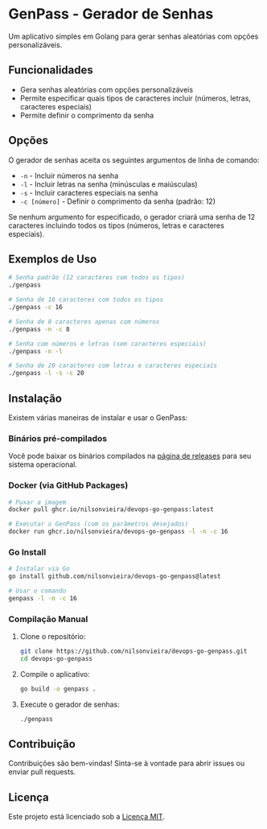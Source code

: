 # GenPass - Gerador de Senhas

Um aplicativo simples em Golang para gerar senhas aleatórias com opções personalizáveis.

## Funcionalidades

- Gera senhas aleatórias com opções personalizáveis
- Permite especificar quais tipos de caracteres incluir (números, letras, caracteres especiais)
- Permite definir o comprimento da senha

## Opções

O gerador de senhas aceita os seguintes argumentos de linha de comando:

- `-n` - Incluir números na senha
- `-l` - Incluir letras na senha (minúsculas e maiúsculas)
- `-s` - Incluir caracteres especiais na senha
- `-c [número]` - Definir o comprimento da senha (padrão: 12)

Se nenhum argumento for especificado, o gerador criará uma senha de 12 caracteres incluindo todos os tipos (números, letras e caracteres especiais).

## Exemplos de Uso

```bash
# Senha padrão (12 caracteres com todos os tipos)
./genpass

# Senha de 16 caracteres com todos os tipos
./genpass -c 16

# Senha de 8 caracteres apenas com números
./genpass -n -c 8

# Senha com números e letras (sem caracteres especiais)
./genpass -n -l

# Senha de 20 caracteres com letras e caracteres especiais
./genpass -l -s -c 20
```

## Instalação

Existem várias maneiras de instalar e usar o GenPass:

### Binários pré-compilados

Você pode baixar os binários compilados na [página de releases](../../releases) para seu sistema operacional.

### Docker (via GitHub Packages)

```bash
# Puxar a imagem
docker pull ghcr.io/nilsonvieira/devops-go-genpass:latest

# Executar o GenPass (com os parâmetros desejados)
docker run ghcr.io/nilsonvieira/devops-go-genpass -l -n -c 16
```

### Go Install

```bash
# Instalar via Go
go install github.com/nilsonvieira/devops-go-genpass@latest

# Usar o comando
genpass -l -n -c 16
```

### Compilação Manual

1. Clone o repositório:
   ```bash
   git clone https://github.com/nilsonvieira/devops-go-genpass.git
   cd devops-go-genpass
   ```

2. Compile o aplicativo:
   ```bash
   go build -o genpass .
   ```

3. Execute o gerador de senhas:
   ```bash
   ./genpass
   ```

## Contribuição

Contribuições são bem-vindas! Sinta-se à vontade para abrir issues ou enviar pull requests.

## Licença

Este projeto está licenciado sob a [Licença MIT](LICENSE).